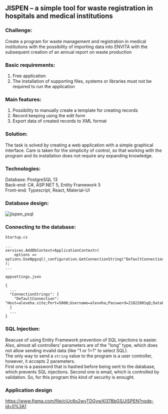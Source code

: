 ## JISPEN – a simple tool for waste registration in hospitals and medical institutions

### Challenge:
Create a program for waste management and registration in medical institutions with the possibility of importing data into ENVITA with the subsequent creation of an annual report on waste production

### Basic requirements:
1. Free application
2. The installation of supporting files, systems or libraries must not be required to run the application

### Main features:
1. Possibility to manually create a template for creating records
2. Record keeping using the edit form
3. Export data of created records to XML format

### Solution:
The task is solved by creating a web application with a simple graphical interface. Care is taken for the simplicity of control, so that working with the program and its installation does not require any expanding knowledge.

### Technologies:
Database: PostgreSQL 13\
Back-end: C#, ASP.NET 5, Entity Framework 5\
Front-end: Typescript, React, Material-UI

### Database design:
![jispen_psql](https://user-images.githubusercontent.com/63300936/145693348-a8bb8c2d-0579-4c83-b159-e56218decaeb.png)

### Connecting to the database:
`Startup.cs`
```
...
services.AddDbContext<ApplicationContext>(
    options => options.UseNpgsql(_configuration.GetConnectionString("DefaultConnection"))
);
...
```
`appsettings.json`
```
{
  ...
  "ConnectionStrings": {
    "DefaultConnection": "Host=aleveha.site;Port=5000;Username=aleveha;Password=21022001qQ;Database=jispen"
  }
  ...
}
```

### SQL Injection:
Beacuse of using Entity Framework prevention of SQL injections is easier.\
Also, almost all controllers' parameters are of the "long" type, which does not allow sending invalid data (like "1 or 1=1" to select SQL).\
The only way to send a `string` value to the program is a user controller, however, it accepts 2 parameters.\
First one is a password that is hashed before being sent to the database, which prevents SQL injections.
Second one is email, which is controlled by validation.
So, for this program this kind of security is enought.

### Application design
https://www.figma.com/file/ciUc6o2wvTDGywXl37BbGS/JISPEN?node-id=0%3A1
